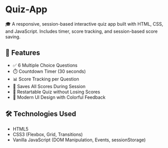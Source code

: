 # Quiz-App
🎓 A responsive, session-based interactive quiz app built with HTML, CSS, and JavaScript. Includes timer, score tracking, and session-based score saving.

## 🚀 Features
- ✅ 6 Multiple Choice Questions
- ⏱️ Countdown Timer (30 seconds)
- 📊 Score Tracking per Question
- 💾 Saves All Scores During Session
- 🔁 Restartable Quiz without Losing Scores
- 🎨 Modern UI Design with Colorful Feedback

## 🛠️ Technologies Used
- HTML5
- CSS3 (Flexbox, Grid, Transitions)
- Vanilla JavaScript (DOM Manipulation, Events, sessionStorage)
